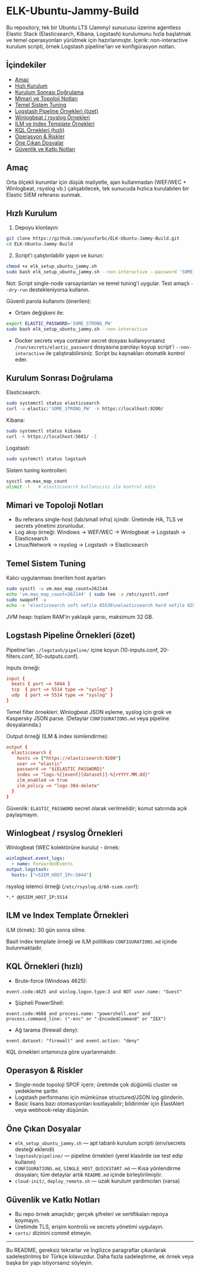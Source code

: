 # ELK-Ubuntu-Jammy-Build

Bu repository, tek bir Ubuntu LTS (Jammy) sunucusu üzerine agentless Elastic Stack (Elasticsearch, Kibana, Logstash) kurulumunu hızla başlatmak ve temel operasyonları yürütmek için hazırlanmıştır. İçerik: non-interactive kurulum scripti, örnek Logstash pipeline'ları ve konfigürasyon notları.

## İçindekiler

- [Amaç](#amaç)
- [Hızlı Kurulum](#hızlı-kurulum)
- [Kurulum Sonrası Doğrulama](#kurulum-sonrası-doğrulama)
- [Mimari ve Topoloji Notları](#mimari-ve-topoloji-notları)
- [Temel Sistem Tuning](#temel-sistem-tuning)
- [Logstash Pipeline Örnekleri (özet)](#logstash-pipeline-örnekleri-özet)
- [Winlogbeat / rsyslog Örnekleri](#winlogbeat--rsyslog-örnekleri)
- [ILM ve Index Template Örnekleri](#ilm-ve-index-template-örnekleri)
- [KQL Örnekleri (hızlı)](#kql-örnekleri-hızlı)
- [Operasyon & Riskler](#operasyon--riskler)
- [Öne Çıkan Dosyalar](#öne-çıkan-dosyalar)
- [Güvenlik ve Katkı Notları](#güvenlik-ve-katkı-notları)


## Amaç

Orta ölçekli kurumlar için düşük maliyetle, ajan kullanmadan (WEF/WEC + Winlogbeat, rsyslog vb.) çalışabilecek, tek sunucuda hızlıca kurulabilen bir Elastic SIEM referansı sunmak.


## Hızlı Kurulum

1. Depoyu klonlayın:

```bash
git clone https://github.com/yusufarbc/ELK-Ubuntu-Jammy-Build.git
cd ELK-Ubuntu-Jammy-Build
```

2. Script'i çalıştırılabilir yapın ve kurun:

```bash
chmod +x elk_setup_ubuntu_jammy.sh
sudo bash elk_setup_ubuntu_jammy.sh --non-interactive --password 'SOME_STRONG_PW'
```

Not: Script single-node varsayılanları ve temel tuning'i uygular. Test amaçlı `--dry-run` destekleniyorsa kullanın.

Güvenli parola kullanımı (önerilen):

- Ortam değişkeni ile:

```bash
export ELASTIC_PASSWORD='SOME_STRONG_PW'
sudo bash elk_setup_ubuntu_jammy.sh --non-interactive
```

- Docker secrets veya container secret dosyası kullanıyorsanız `/run/secrets/elastic_password` dosyasına parolayı koyup script'i `--non-interactive` ile çalıştırabilirsiniz. Script bu kaynakları otomatik kontrol eder.


## Kurulum Sonrası Doğrulama

Elasticsearch:

```bash
sudo systemctl status elasticsearch
curl -u elastic:'SOME_STRONG_PW' -k https://localhost:9200/
```

Kibana:

```bash
sudo systemctl status kibana
curl -k https://localhost:5601/ -I
```

Logstash:

```bash
sudo systemctl status logstash
```

Sistem tuning kontrolleri:

```bash
sysctl vm.max_map_count
ulimit -l   # elasticsearch kullanıcısı ile kontrol edin
```


## Mimari ve Topoloji Notları

- Bu referans single-host (lab/small infra) içindir. Üretimde HA, TLS ve secrets yönetimi zorunludur.
- Log akışı örneği: Windows → WEF/WEC → Winlogbeat → Logstash → Elasticsearch
- Linux/Network → rsyslog → Logstash → Elasticsearch


## Temel Sistem Tuning

Kalıcı uygulanması önerilen host ayarları:

```bash
sudo sysctl -w vm.max_map_count=262144
echo 'vm.max_map_count=262144' | sudo tee -a /etc/sysctl.conf
sudo swapoff -a
echo -e "elasticsearch soft nofile 65536\nelasticsearch hard nofile 65536" | sudo tee /etc/security/limits.d/90-elasticsearch.conf
```

JVM heap: toplam RAM'in yaklaşık yarısı, maksimum 32 GB.


## Logstash Pipeline Örnekleri (özet)

Pipeline'ları `./logstash/pipeline/` içine koyun (10-inputs.conf, 20-filters.conf, 30-outputs.conf).

Inputs örneği:

```conf
input {
  beats { port => 5044 }
  tcp  { port => 5514 type => "syslog" }
  udp  { port => 5514 type => "syslog" }
}
```

Temel filter örnekleri: Winlogbeat JSON eşleme, syslog için grok ve Kaspersky JSON parse. (Detaylar `CONFIGURATIONS.md` veya pipeline dosyalarında.)

Output örneği (ILM & index isimlendirme):

```conf
output {
  elasticsearch {
    hosts => ["https://elasticsearch:9200"]
    user => "elastic"
    password => "${ELASTIC_PASSWORD}"
    index => "logs-%{[event][dataset]}-%{+YYYY.MM.dd}"
    ilm_enabled => true
    ilm_policy => "logs-30d-delete"
  }
}
```

Güvenlik: `ELASTIC_PASSWORD` secret olarak verilmelidir; komut satırında açık paylaşmayın.


## Winlogbeat / rsyslog Örnekleri

Winlogbeat (WEC kolektörüne kurulu) - örnek:

```yaml
winlogbeat.event_logs:
  - name: ForwardedEvents
output.logstash:
  hosts: ["<SIEM_HOST_IP>:5044"]
```

rsyslog istemci örneği (`/etc/rsyslog.d/60-siem.conf`):

```
*.* @@SIEM_HOST_IP:5514
```


## ILM ve Index Template Örnekleri

ILM (örnek): 30 gün sonra silme.

Basit index template örneği ve ILM politikası `CONFIGURATIONS.md` içinde bulunmaktadır.


## KQL Örnekleri (hızlı)

- Brute-force (Windows 4625):
```
event.code:4625 and winlog.logon.type:3 and NOT user.name: "Guest"
```
- Şüpheli PowerShell:
```
event.code:4688 and process.name: "powershell.exe" and process.command_line: ("-enc" or "-EncodedCommand" or "IEX")
```
- Ağ tarama (firewall deny):
```
event.dataset: "firewall" and event.action: "deny"
```

KQL örnekleri ortamınıza göre uyarlanmalıdır.


## Operasyon & Riskler

- Single-node topoloji SPOF içerir; üretimde çok düğümlü cluster ve yedekleme şarttır.
- Logstash performansı için mümkünse structured/JSON log gönderin.
- Basic lisans bazı otomasyonları kısıtlayabilir; bildirimler için ElastAlert veya webhook-relay düşünün.


## Öne Çıkan Dosyalar

- `elk_setup_ubuntu_jammy.sh` — apt tabanlı kurulum scripti (env/secrets desteği eklendi)
- `logstash/pipeline/` — pipeline örnekleri (yerel klasörde ise test edip kullanın)
- `CONFIGURATIONS.md`, `SINGLE_HOST_QUICKSTART.md` — Kısa yönlendirme dosyaları; tüm detaylar artık `README.md` içinde birleştirilmiştir.
- `cloud-init/`, `deploy_remote.sh` — uzak kurulum yardımcıları (varsa)


## Güvenlik ve Katkı Notları

- Bu repo örnek amaçlıdır; gerçek şifreleri ve sertifikaları repoya koymayın.
- Üretimde TLS, erişim kontrolü ve secrets yönetimi uygulayın.
- `certs/` dizinini commit etmeyin.


---

Bu README, gereksiz tekrarlar ve İngilizce paragraflar çıkarılarak sadeleştirilmiş bir Türkçe kılavuzdur. Daha fazla sadeleştirme, ek örnek veya başka bir yapı istiyorsanız söyleyin.
